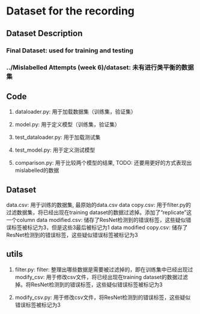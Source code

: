 # Dataset for the recording

## Dataset Description
### Final Dataset: used for training and testing
### ../Mislabelled Attempts (week 6)/dataset: 未有进行类平衡的数据集


## Code 
1. dataloader.py: 用于加载数据集（训练集，验证集）
2. model.py: 用于定义模型（训练集，验证集）

3. test_dataloader.py: 用于加载测试集
4. test_model.py: 用于定义测试模型

5. comparison.py: 用于比较两个模型的结果, TODO: 还要用更好的方式表现出mislabelled的数据

## Dataset
data.csv: 用于训练的数据集, 最原始的data.csv
data copy.csv: 用于filter.py的过滤数据集，将已经出现在training dataset的数据过滤掉。添加了“replicate”这一个column
data modified.csv: 储存了ResNet检测到的错误标签，这些疑似错误标签被标记为3，但是这些3最后被标记为1
data modified copy.csv: 储存了ResNet检测到的错误标签，这些疑似错误标签被标记为3


## utils
1. filter.py: 
   filter: 整理出哪些数据是需要被过滤掉的，即在训练集中已经出现过
   modify_csv: 用于修改csv文件，将已经出现在training dataset的数据过滤掉。将ResNet检测到的错误标签，这些疑似错误标签被标记为3
   

2. modify_csv.py: 用于修改csv文件，将ResNet检测到的错误标签，这些疑似错误标签被标记为3






